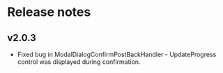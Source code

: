 # Release notes

## v2.0.3
* Fixed bug in ModalDialogConfirmPostBackHandler - UpdateProgress control was displayed during confirmation.